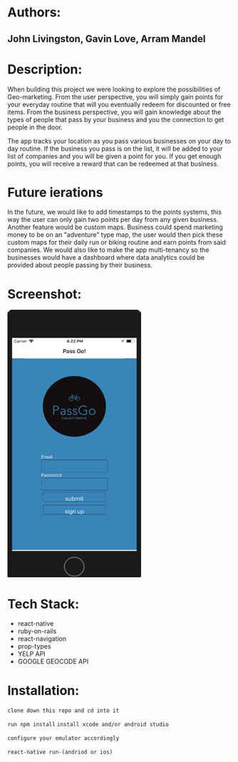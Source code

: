 # Authors: 
## John Livingston, Gavin Love, Arram Mandel

# Description:

When building this project we were looking to explore the possibilities of Geo-marketing. From the user perspective, you will simply gain points for your everyday routine that will you eventually redeem for discounted or free items. From the business perspective, you will gain knowledge about the types of people that pass by your business and you the connection to get people in the door.

The app tracks your location as you pass various businesses on your day to day routine. If the business you pass is on the list, it will be added to your list of companies and you will be given a point for you. If you get enough points, you will receive a reward that can be redeemed at that business.

# Future ierations
In the future, we would like to add timestamps to the points systems, this way the user can only gain two points per day from any given business. Another feature would be custom maps. Business could spend marketing money to be on an "adventure" type map, the user would then pick these custom maps for their daily run or biking routine and earn points from said companies. We would also like to make the app multi-tenancy so the businesses would have a dashboard where data analytics could be provided about people passing by their business.  

# Screenshot:

<img src="https://github.com/gavin-love/PassGo/blob/master/Screen%20Shot%202018-09-12%20at%204.21.56%20PM.png" width="300px" height="600px" alt="A picture of the login page">

# Tech Stack:

<ul>
  <li>react-native</li>
  <li>ruby-on-rails</li>
  <li>react-navigation</li>
  <li>prop-types</li>
  <li>YELP API</li>
  <li>GOOGLE GEOCODE API</li>
</ul>

# Installation:

```clone down this repo and cd into it```

```run npm install```
```install xcode and/or android studio```

```configure your emulator accordingly```

```react-native run-(andriod or ios)```
